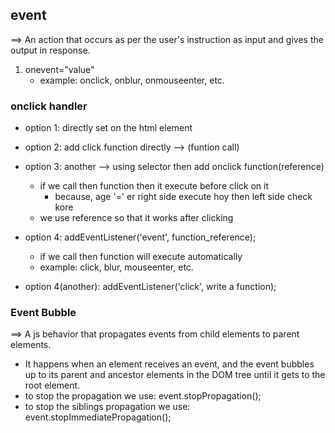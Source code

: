 ## event
==> An action that occurs as per the user's instruction as input and gives the output in response.

1. onevent="value"
    - example: onclick, onblur, onmouseenter, etc.


### onclick handler
- option 1: directly set on the html element
- option 2: add click function directly --> (funtion call)

- option 3: another --> using selector then add onclick function(reference)

    - if we call then function then it execute before click on it
        - because, age '=' er right side execute hoy then left side check kore
    - we use reference so that it works after clicking

- option 4: addEventListener('event', function_reference);
    - if we call then function will execute automatically
    - example: click, blur, mouseenter, etc.

- option 4(another): addEventListener('click', write a function);


### Event Bubble
==> A js behavior that propagates events from child elements to parent elements.

-  It happens when an element receives an event, and the event bubbles up to its parent and ancestor elements in the DOM tree until it gets to the root element. 
- to stop the propagation we use: event.stopPropagation();
- to stop the siblings propagation we use: event.stopImmediatePropagation();